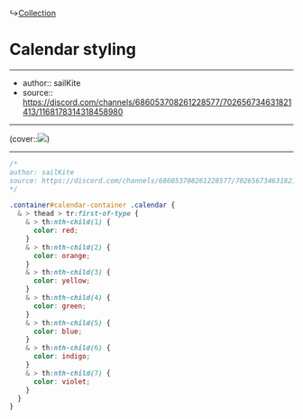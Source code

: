 ↪[Collection](Collection.md)

# Calendar styling

---

- author:: sailKite
- source:: https://discord.com/channels/686053708261228577/702656734631821413/1168178314318458980

---

(cover::![](https://i.imgur.com/wvqLZ97.png))

---

```css
/*
author: sailKite
source: https://discord.com/channels/686053708261228577/702656734631821413/1168178314318458980
*/

.container#calendar-container .calendar {
  & > thead > tr:first-of-type {
    & > th:nth-child(1) {
      color: red;
    }
    & > th:nth-child(2) {
      color: orange;
    }
    & > th:nth-child(3) {
      color: yellow;
    }
    & > th:nth-child(4) {
      color: green;
    }
    & > th:nth-child(5) {
      color: blue;
    }
    & > th:nth-child(6) {
      color: indigo;
    }
    & > th:nth-child(7) {
      color: violet;
    }
  }
}
```
